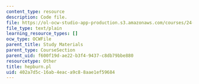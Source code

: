 ```yaml
---
content_type: resource
description: Code file.
file: https://ol-ocw-studio-app-production.s3.amazonaws.com/courses/24-964-topics-in-phonology-fall-2004/402a7d5c16ab4eaca9c88aae1ef59684_hepburn.pl
file_type: text/plain
learning_resource_types: []
ocw_type: OCWFile
parent_title: Study Materials
parent_type: CourseSection
parent_uid: f600f19d-ae22-b3f4-9437-c8db79bbe880
resourcetype: Other
title: hepburn.pl
uid: 402a7d5c-16ab-4eac-a9c8-8aae1ef59684
---
```

